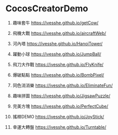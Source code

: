 # CocosCreatorDemo

1. 趣味套牛
https://ivesshe.github.io/getCow/

2. 飛機大戰
https://ivesshe.github.io/aircraftWeb/

3. 河內塔
https://ivesshe.github.io/HanoiTower/

4. 躍動小球
https://ivesshe.github.io/JumpBall/

5. 飛刀大作戰
https://ivesshe.github.io/FlyKnife/

6. 爆破點點
https://ivesshe.github.io/BombPixel/

7. 同色消消樂
https://ivesshe.github.io/EliminateFun/

8. 趣味拼圖
https://ivesshe.github.io/JigsawPuzzle/

9. 完美方塊
https://ivesshe.github.io/PerfectCube/

10. 搖桿DEMO
https://ivesshe.github.io/JoyStick/

11. 幸運大轉盤
https://ivesshe.github.io/Turntable/

